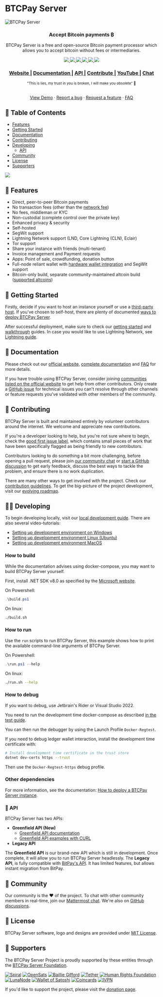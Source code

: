 # BTCPay Server

![BTCPay Server](BTCPayServer/wwwroot/img/btc_pay_BG_twitter.png)

<h3 align="center">
  Accept Bitcoin payments ₿
</h3>
<p align="center"> BTCPay Server is a free and open-source Bitcoin payment processor which allows you to accept bitcoin without fees or intermediaries.
</p>
<p align="center">
  <a href="https://circleci.com/gh/btcpayserver/btcpayserver">
    <img src="https://img.shields.io/circleci/build/github/btcpayserver/btcpayserver"/>
  </a>
  <a href="https://github.com/btcpayserver/btcpayserver/releases/">
    <img src="https://img.shields.io/github/v/release/btcpayserver/btcpayserver"/>
  </a>
  <a href="https://github.com/btcpayserver/btcpayserver/blob/master/LICENSE">
      <img src="https://img.shields.io/github/license/btcpayserver/btcpayserver"/>
  </a>
  <a href="https://docs.btcpayserver.org/Contribute/">
    <img src="https://img.shields.io/badge/PRs-welcome-brightgreen.svg"/>
  </a>
  <a href="https://chat.btcpayserver.org/">
    <img src="https://img.shields.io/badge/Community%20Chat-Mattermost-%230058cc"/>
  </a>
  <a href="https://twitter.com/intent/follow?screen_name=btcpayserver">
    <img src="https://img.shields.io/twitter/follow/btcpayserver.svg?label=Follow%20@btcpayserver"/>
  </a>
</p>

<div align="center">
  <h3>
    <a href="https://btcpayserver.org">
      Website
    </a>
    <span> | </span>
    <a href="https://docs.btcpayserver.org">
      Documentation
    </a>
    <span> | </span>
    <a href="https://docs.btcpayserver.org/API/Greenfield/v1/">
      API
    </a>
    <span> | </span>
    <a href="https://docs.btcpayserver.org/Contribute/">
      Contribute
    </a>
    <span> | </span>
    <a href="https://www.youtube.com/btcpayserver/">
      YouTube
    </a>
    <span> | </span>
    <a href="https://chat.btcpayserver.org/">
      Chat
    </a>
  </h3>
</div>

<div align="center">
  <sub>"This is lies, my trust in you is broken, I will make you obsolete" 💚
  </a>
</div>
<br/>

<p align="center">
  <a href="https://mainnet.demo.btcpayserver.org">View Demo</a>
  ·
  <a href="https://github.com/btcpayserver/btcpayserver/issues/new/choose">Report a bug</a>
  ·
  <a href="https://github.com/btcpayserver/btcpayserver/discussions/new">Request a feature</a>
  ·
  <a href="https://docs.btcpayserver.org/FAQ/">FAQ</a>
</p>

## 💼 Table of Contents

* [Features](#-features)
* [Getting Started](#-getting-started)
* [Documentation](#-documentation)
* [Contributing](#-contributing)
* [Developing](#-developing)
  * [API](#-api)
* [Community](#-community)
* [License](#-license)
* [Supporters](#-supporters)

![](https://raw.githubusercontent.com/btcpayserver/btcpayserver-doc/master/docs/img/BTCPayServerScreenshot.png)

## 🎨 Features

* Direct, peer-to-peer Bitcoin payments
* No transaction fees (other than the [network fee](https://en.bitcoin.it/wiki/Miner_fees))
* No fees, middleman or KYC
* Non-custodial (complete control over the private key)
* Enhanced privacy & security
* Self-hosted
* SegWit support
* Lightning Network support (LND, Core Lightning (CLN), Eclair)
* Tor support
* Share your instance with friends (multi-tenant)
* Invoice management and Payment requests
* Apps: Point of sale, crowdfunding, donation button
* Full-node reliant wallet with [hardware wallet integration](https://docs.btcpayserver.org/Vault/) and SegWit support
* Bitcoin-only build, separate community-maintained altcoin build ([supported altcoins](https://docs.btcpayserver.org/FAQ/FAQ-Altcoin/))

## 🚀 Getting Started

Firstly, decide if you want to host an instance yourself or use a [third-party host](https://docs.btcpayserver.org/ThirdPartyHosting/). If you've chosen to self-host, there are plenty of documented [ways to deploy BTCPay Server](https://docs.btcpayserver.org/Deployment/).

After successful deployment, make sure to check our [getting started](https://docs.btcpayserver.org/RegisterAccount/) and [walkthrough](https://docs.btcpayserver.org/Walkthrough/) guides. In case you would like to use Lightning Network, see [Lightning guide](https://docs.btcpayserver.org/LightningNetwork/).

## 📗 Documentation

Please check out our [official website](https://btcpayserver.org/), [complete documentation](https://docs.btcpayserver.org/) and [FAQ](https://docs.btcpayserver.org/FAQ/) for more details.

If you have trouble using BTCPay Server, consider joining [communities listed on the official website](https://btcpayserver.org/#communityCTA) to get help from other contributors. Only create a [GitHub issue](https://github.com/btcpayserver/btcpayserver/issues/new/choose) for technical issues you can't resolve through other channels or feature requests you've validated with other members of the community.

## 🤝 Contributing

BTCPay Server is built and maintained entirely by volunteer contributors around the internet. We welcome and appreciate new contributions.

If you're a developer looking to help, but you're not sure where to begin, check the [good first issue label](https://github.com/btcpayserver/btcpayserver/issues?q=is%3Aissue+is%3Aopen+label%3A%22good+first+issue%22), which contains small pieces of work that have been specifically flagged as being friendly to new contributors.

Contributors looking to do something a bit more challenging, before opening a pull request, please join [our community chat](https://chat.btcpayserver.org/) or [start a GitHub discussion](https://github.com/btcpayserver/btcpayserver/discussions) to get early feedback, discuss the best ways to tackle the problem, and ensure there is no work duplication.

There are many other ways to get involved with the project. Check our [contribution guidelines](https://docs.btcpayserver.org/Contribute/). To get the big-picture of the project development, visit our [evolving roadmap](https://github.com/orgs/btcpayserver/projects/16).

## 🧑‍💻 Developing

To begin developing locally, visit our [local development guide](https://docs.btcpayserver.org/Development/LocalDevelopment/). There are also several video-tutorials:

* [Setting up development environment on Windows](https://www.youtube.com/watch?v=ZePbMPSIvHM)
* [Setting up development environment Linux (Ubuntu)](https://www.youtube.com/watch?v=j486T_Rk-yw&t)
* [Setting up development environment MacOS](https://www.youtube.com/watch?v=GWR_CcMsEV0)

### How to build

While the documentation advises using docker-compose, you may want to build BTCPay Server yourself.

First, install .NET SDK v8.0 as specified by the [Microsoft website](https://dotnet.microsoft.com/download/dotnet/8.0).

On Powershell:

```powershell
.\build.ps1
```

On linux:

```sh
./build.sh
```

### How to run

Use the `run` scripts to run BTCPay Server, this example shows how to print the available command-line arguments of BTCPay Server.

On Powershell:

```powershell
.\run.ps1 --help
```

On linux:

```sh
./run.sh --help
```

### How to debug

If you want to debug, use Jetbrain's Rider or Visual Studio 2022.

You need to run the development time docker-compose as described [in the test guide](./BTCPayServer.Tests/README.md).

You can then run the debugger by using the Launch Profile `Docker-Regtest`.

If you need to debug ledger wallet interaction, install the development time certificate with:

```bash
# Install development time certificate in the trust store
dotnet dev-certs https --trust
```

Then use the `Docker-Regtest-https` debug profile.

### Other dependencies

For more information, see the documentation:
[How to deploy a BTCPay Server instance](https://docs.btcpayserver.org/Deployment/).

### 🧪 API

BTCPay Server has two APIs:

- **Greenfield API (New)**
  - [Greenfield API documentation](https://docs.btcpayserver.org/API/Greenfield/v1/)
  - [Greenfield API examples with CURL](https://docs.btcpayserver.org/GreenFieldExample/)
- **Legacy API**

The **Greenfield API** is our brand-new API which is still in development. Once complete, it will allow you to run BTCPay Server headlessly.
The **Legacy API**, is fully compatible with [BitPay's API](https://bitpay.com/api/). It has limited features, but allows instant migration from BitPay.

## 💚 Community

Our community is the ❤️ of the project. To chat with other community members in real-time, join our [Mattermost chat](https://chat.btcpayserver.org). We're also on [GitHub discussions](https://github.com/btcpayserver/btcpayserver/discussions).

## 📝 License

BTCPay Server software, logo and designs are provided under [MIT License](https://github.com/btcpayserver/btcpayserver/blob/master/LICENSE).

## 🙏 Supporters

The BTCPay Server Project is proudly supported by these entities through the [BTCPay Server Foundation](https://foundation.btcpayserver.org/).

[![Spiral](https://raw.githubusercontent.com/btcpayserver/btcpayserver/master/BTCPayServer/wwwroot/img/readme/supporter_spiral.svg)](https://spiral.xyz)
[![OpenSats](https://raw.githubusercontent.com/btcpayserver/btcpayserver/master/BTCPayServer/wwwroot/img/readme/supporter_opensats.svg)](https://opensats.org)
[![Baillie Gifford](https://raw.githubusercontent.com/btcpayserver/btcpayserver/master/BTCPayServer/wwwroot/img/readme/supporter_bailliegifford.svg)](https://www.bailliegifford.com)
[![Tether](https://raw.githubusercontent.com/btcpayserver/btcpayserver/master/BTCPayServer/wwwroot/img/readme/supporter_tether.svg)](https://tether.to)
[![Human Rights Foundation](https://raw.githubusercontent.com/btcpayserver/btcpayserver/master/BTCPayServer/wwwroot/img/readme/supporter_hrf.svg)](https://hrf.org)
[![LunaNode](https://raw.githubusercontent.com/btcpayserver/btcpayserver/master/BTCPayServer/wwwroot/img/readme/supporter_lunanode.svg)](https://lunanode.com)
[![Wallet of Satoshi](https://raw.githubusercontent.com/btcpayserver/btcpayserver/master/BTCPayServer/wwwroot/img/readme/supporter_walletofsatoshi.svg)](https://walletofsatoshi.com/)
[![Coincards](https://raw.githubusercontent.com/btcpayserver/btcpayserver/master/BTCPayServer/wwwroot/img/readme/supporter_coincards.svg)](https://coincards.com/)
[![IVPN](https://raw.githubusercontent.com/btcpayserver/btcpayserver/master/BTCPayServer/wwwroot/img/readme/supporter_ivpn.svg)](https://ivpn.net/)

If you'd like to support the project, please visit the [donation page](https://btcpayserver.org/donate/).

